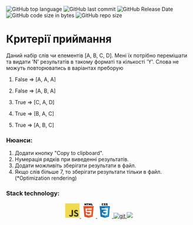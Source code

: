 ![GitHub top language](https://img.shields.io/github/languages/top/Cosmits/CoDeGenerator) ![GitHub last commit](https://img.shields.io/github/last-commit/Cosmits/CoDeGenerator) ![GitHub Release Date](https://img.shields.io/github/release-date/Cosmits/CoDeGenerator) ![GitHub code size in bytes](https://img.shields.io/github/languages/code-size/Cosmits/CoDeGenerator) ![GitHub repo size](https://img.shields.io/github/repo-size/Cosmits/CoDeGenerator)
# Критерії приймання

Даний набір слів чи елементів [A, B, C, D].
Мені їх потрібно перемішати та видати 'N' результатів в такому форматі та кількості 'Y'. Слова не можуть повторюватись в варіантах преборую

  1. False => [A, A, A] 
  2. False => [A, B, A]

  3. True => [C, A, D]
  4. True => [B, A, C]
  5. True => [A, B, C]
### Нюанси: 
  1. Додати кнопку "Copy to clipboard".
  2. Нумерація рядків при виведенні результатів.
  2. Додати можливіть зберігати результати в файл.
  3. Якщо слів більше 7, то зберігати результати тільки в файл. (*Optimization rendering)

### Stack technology:

<p align="center">
<a href="https://developer.mozilla.org/en-US/docs/Web/JavaScript" target="_blank" rel="noreferrer"> <img src="https://raw.githubusercontent.com/devicons/devicon/master/icons/javascript/javascript-original.svg" alt="javascript" width="40" height="40"/> </a>
<a href="https://www.w3.org/html/" target="_blank" rel="noreferrer"> <img src="https://raw.githubusercontent.com/devicons/devicon/master/icons/html5/html5-original-wordmark.svg" alt="html5" width="40" height="40"/> </a>
<a href="https://www.w3schools.com/css/" target="_blank" rel="noreferrer"> <img src="https://raw.githubusercontent.com/devicons/devicon/master/icons/css3/css3-original-wordmark.svg" alt="css3" width="40" height="40"/> </a>
<a href="https://git-scm.com/" target="_blank" rel="noreferrer"> <img src="https://www.vectorlogo.zone/logos/git-scm/git-scm-icon.svg" alt="git" width="40" height="40"/> </a> 
<a href="https://parceljs.org/" target="_blank" rel="noreferrer"> 
<img class="parcel" src="https://parceljs.org/parcel.fb905a63.png" srcset="https://parceljs.org/parcel@2x.1a67634b.png 2x" width="40" ></a> 
</p> 